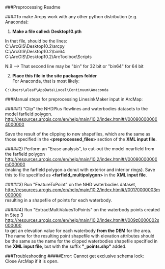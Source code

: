 ###Preprocessing Readme

####To make Arcpy work with any other python distribution (e.g. Anaconda):
  
  
1) **Make a file called: Desktop10.pth**

In that file, should be the lines:  
C:\ArcGIS\Desktop10.2\arcpy  
C:\ArcGIS\Desktop10.2\bin64  
C:\ArcGIS\Desktop10.2\ArcToolbox\Scripts  

N.B --> That second line may be "bin" for 32 bit or "bin64" for 64 bit

2) **Place this file in the site packages folder**  
For Anaconda, that is most likely:

`C:\Users\aleaf\AppData\Local\Continuum\Anaconda`


###Manual steps for preprocessing LinesinkMaker input in ArcMap:

#####1) "Clip" the NHDPlus flowlines and waterbodies datasets to the model farfield polygon. 
<http://resources.arcgis.com/en/help/main/10.2/index.html#//000800000004000000>

Save the result of the clipping to new shapefiles, which are the same as those specified in the **<preprocessed_files>** section of the **XML input file**.  

#####2) Perform an "Erase analysis", to cut-out the model nearfield from the farfield polygon 
<http://resources.arcgis.com/en/help/main/10.2/index.html#//00080000000m000000>  
(making the farfield polygon a donut with exterior and interior rings). Save this to file specified as **<farfield_multipolygon>** in the **XML input file**.  

#####3) Run "FeatureToPoint" on the NHD waterbodies dataset, 
<http://resources.arcgis.com/en/help/main/10.2/index.html#//00170000003m000000>  
resulting in a shapefile of points for each waterbody.  

#####4) Run "ExtractMultiValuesToPoints" on the waterbody points created in Step 3 
<http://resources.arcgis.com/en/help/main/10.2/index.html#//009z0000002s000000>  
to get an elevation value for each waterbody **from the DEM** for the area. The name for the resulting point shapefile with elevation attributes should be the same as the name for the clipped waterbodies shapefile specified in the **XML input file**, but with the suffix **"_points.shp"** added.

###Troubleshooting
#####Error: Cannot get exclusive schema lock:  
Close ArcMap if it is open. 